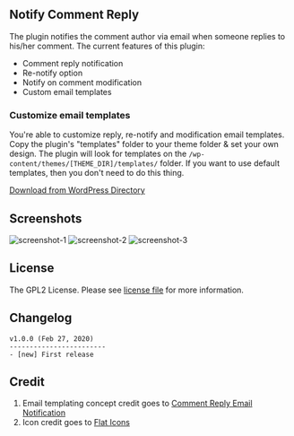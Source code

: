 Notify Comment Reply
---------------
The plugin notifies the comment author via email when someone replies to his/her comment. The current features of this plugin:

* Comment reply notification
* Re-notify option
* Notify on comment modification
* Custom email templates

### Customize email templates

You're able to customize reply, re-notify and modification email templates. Copy the plugin's "templates" folder to your theme folder & set your own design. The plugin will look for templates on the ```/wp-content/themes/[THEME_DIR]/templates/``` folder. If you want to use default templates, then you don't need to do this thing.

[Download from WordPress Directory](https://wordpress.org/plugins/notify-comment-reply/)

Screenshots
----------------------
![screenshot-1](https://user-images.githubusercontent.com/13184472/75423765-8ff72b80-5969-11ea-9013-8b3ac0488e6c.png)
![screenshot-2](https://user-images.githubusercontent.com/13184472/75423759-8e2d6800-5969-11ea-9f05-65aa0919ca50.png)
![screenshot-3](https://user-images.githubusercontent.com/13184472/75423763-8ff72b80-5969-11ea-9b98-3414e83c9bd8.png)

## License

The GPL2 License. Please see [license file](https://github.com/mdobydullah/notify-comment-reply/blob/master/LICENSE) for more information.

## Changelog
```
v1.0.0 (Feb 27, 2020)
------------------------
- [new] First release
```

## Credit
1. Email templating concept credit goes to [Comment Reply Email Notification](https://wordpress.org/plugins/comment-reply-email-notification)
2. Icon credit goes to [Flat Icons](https://www.flaticon.com/authors/flat-icons)